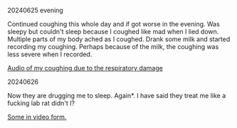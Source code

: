20240625 evening

Continued coughing this whole day and if got worse in the evening. Was sleepy but couldn't sleep because I coughed like mad when I lied down. Multiple parts of my body ached as I coughed. Drank some milk and started recording my coughing. Perhaps because of the milk, the coughing was less severe when I recorded.

[Audio of my coughing due to the respiratory damage](https://github.com/locharp/asylum_audio/tree/main/coughing)

20240626

Now they are drugging me to sleep. Again*. I have said they treat me like a fucking lab rat didn't I?

[Some in video form.](https://youtube.com/playlist?list=PLVpki3z5vQoDUA15uOJ49oep5z4JjBaqt&si=TNSUOqfmfW0i7jtA)
